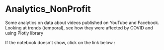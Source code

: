 # Analytics_NonProfit
 Some analytics on data about videos published on YouTube and Facebook. Looking at trends (temporal), see how they were affected by COVID and using Plotly library


If the notebook doesn't show, click on the link below : 
